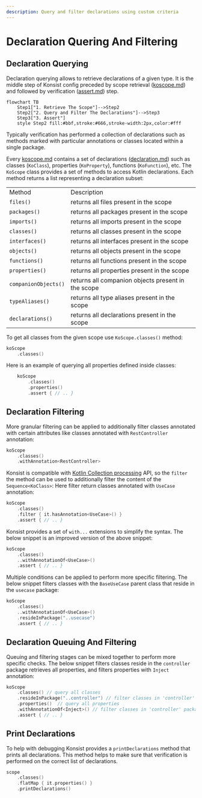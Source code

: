 ```yaml
---
description: Query and filter declarations using custom criteria
---
```


# Declaration Quering And Filtering

## Declaration Querying

Declaration querying allows to retrieve declarations of a given type. It is the middle step of Konsist config preceded by scope retrieval ([koscope.md](koscope.md "mention")) and followed by verification ([assert.md](assert.md "mention")) step.

```mermaid
flowchart TB
    Step1["1. Retrieve The Scope"]-->Step2
    Step2["2. Query and Filter The Declarations"]-->Step3
    Step3["3. Assert"]
    style Step2 fill:#bbf,stroke:#666,stroke-width:2px,color:#fff
```

Typically verification has performed a collection of declarations such as methods marked with particular annotations or classes located within a single package.

Every [koscope.md](koscope.md "mention") contains a set of declarations ([declaration.md](declaration.md "mention")) such as classes (`KoClass`), properties (`KoProperty`), functions (`KoFunction`), etc. The `KoScope` class provides a set of methods to access Kotlin declarations. Each method returns a list representing a declaration subset:

|                      |                                                    |
| -------------------- | -------------------------------------------------- |
| Method               | Description                                        |
| `files()`            | returns all files present in the scope             |
| `packages()`         | returns all packages present in the scope          |
| `imports()`          | returns all imports present in the scope           |
| `classes()`          | returns all classes present in the scope           |
| `interfaces()`       | returns all interfaces present in the scope        |
| `objects()`          | returns all objects present in the scope           |
| `functions()`        | returns all functions present in the scope         |
| `properties()`       | returns all properties present in the scope        |
| `companionObjects()` | returns all companion objects present in the scope |
| `typeAliases()`      | returns all type aliases present in the scope      |
| `declarations()`     | returns all declarations present in the scope      |

To get all classes from the given scope use `KoScope.classes()` method:

```kotlin
koScope
    .classes()

```

Here is an example of querying all properties defined inside classes:

```kotlin
    koScope
        .classes()
        .properties()
        .assert { // .. }
```

## Declaration Filtering

More granular filtering can be applied to additionally filter classes annotated with certain attributes like classes annotated with `RestController` annotation:

```kotlin
koScope
    .classes()
    .withAnnotation<RestController>
```

Konsist is compatible with [Kotlin Collection processing](https://kotlinlang.org/docs/collections-overview.html#list) API, so the `filter` the method can be used to additionally filter the content of the `Sequence<KoClass>`: Here filter return classes annotated with `UseCase` annotation:

```kotlin
koScope
    .classes()
    .filter { it.hasAnnotation<UseCase>() }
    .assert { // .. }
```

Konsist provides a set of `with...` extensions to simplify the syntax. The below snippet is an improved version of the above snippet:

```kotlin
koScope
    .classes()
    ..withAnnotationOf<UseCase>()
    .assert { // .. }
```

Multiple conditions can be applied to perform more specific filtering. The below snippet filters classes with the `BaseUseCase` parent class that reside in the `usecase` package:&#x20;

```kotlin
koScope
    .classes()
    ..withAnnotationOf<UseCase>()
    .resideInPackage("..usecase")
    .assert { // .. }
```

## Declaration Queuing And Filtering

Queuing and filtering stages can be mixed together to perform more specific checks. The below snippet filters classes reside in the `controller` package retrieves all properties, and filters properties with `Inject` annotation:

```kotlin
koScope
    .classes() // query all classes
    .resideInPackage("..controller") // filter classes in 'controller' package
    .properties()  // query all properties
    .withAnnotationOf<Inject>() // filter classes in 'controller' package
    .assert { // .. }
```

## Print Declarations

To help with debugging Konsist provides a `printDeclarations` method that prints all declarations. This method helps to make sure that verification is performed on the correct list of declarations.

```kotlin
scope
    .classes()
    .flatMap { it.properties() }
    .printDeclarations()
```
